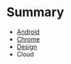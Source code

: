 # Summary

* [Android](Android/index.md)
* [Chrome](Chrome/index.md)
* [Design](Design/index.md)
* Cloud

